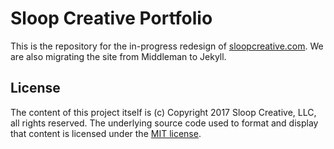 # Sloop Creative Portfolio

This is the repository for the in-progress redesign of [sloopcreative.com](http://www.sloopcreative.com/). We are also migrating the site from Middleman to Jekyll.

## License

The content of this project itself is (c) Copyright 2017 Sloop Creative, LLC, all rights reserved. The underlying source code used to format and display that content is licensed under the [MIT license](http://opensource.org/licenses/mit-license.php).
